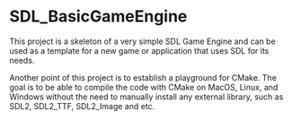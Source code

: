 # SDL_BasicGameEngine

This project is a skeleton of a very simple SDL Game Engine and can be used as a template for a new game or application that uses SDL for its needs.

Another point of this project is to establish a playground for CMake. The goal is to be able to compile the code with CMake on MacOS, Linux, and Windows without the need to manually install any external library, such as SDL2, SDL2_TTF, SDL2_Image and etc.
